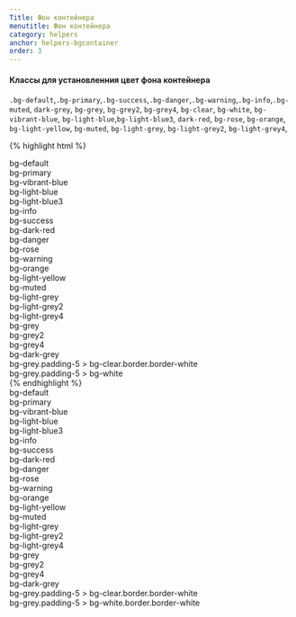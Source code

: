 ```yaml
---
Title: Фон контейнера
menutitle: Фон контейнера
category: helpers
anchor: helpers-bgcontainer
order: 3
---
```


#### Классы для установленния цвет фона контейнера
`.bg-default`,`.bg-primary`,`.bg-success`,`.bg-danger`,`.bg-warning`,`.bg-info`,`.bg-muted`, `dark-grey`, `bg-grey`, `bg-grey2`, `bg-grey4`, `bg-clear`, `bg-white`, `bg-vibrant-blue`, `bg-light-blue`,`bg-light-blue3`, `dark-red`, `bg-rose`, `bg-orange`, `bg-light-yellow`, `bg-muted`, `bg-light-grey`, `bg-light-grey2`, `bg-light-grey4`,

{% highlight html %}
  <div class="bg-default">bg-default</div>
  <div class="bg-primary">bg-primary</div>
  <div class="bg-vibrant-blue">bg-vibrant-blue</div>
  <div class="bg-light-blue">bg-light-blue</div>
  <div class="bg-light-blue3">bg-light-blue3</div>
  <div class="bg-info">bg-info</div>
  <div class="bg-success">bg-success</div>
  <div class="bg-dark-red">bg-dark-red</div>
  <div class="bg-danger">bg-danger</div>
  <div class="bg-rose">bg-rose</div>
  <div class="bg-warning">bg-warning</div>
  <div class="bg-orange">bg-orange</div>
  <div class="bg-light-yellow">bg-light-yellow</div>
  <div class="bg-muted">bg-muted</div>
  <div class="bg-light-grey">bg-light-grey</div>
  <div class="bg-light-grey2">bg-light-grey2</div>
  <div class="bg-light-grey4">bg-light-grey4</div>
  <div class="bg-grey">bg-grey</div>
  <div class="bg-grey2">bg-grey2</div>
  <div class="bg-grey4">bg-grey4</div>
  <div class="bg-dark-grey">bg-dark-grey</div>
  <div class="bg-grey padding-5"><div class="border border-white bg-clear">bg-grey.padding-5 > bg-clear.border.border-white</div></div>
  <div class="bg-grey padding-5"><div class="bg-white">bg-grey.padding-5 > bg-white</div></div>
{% endhighlight %}

<div class="bs-docs-example">
  <div class="bg-default mb-10 padding-5">bg-default</div>
  <div class="bg-primary mb-10 padding-5">bg-primary</div>
  <div class="bg-vibrant-blue mb-10 padding-5">bg-vibrant-blue</div>
  <div class="bg-light-blue mb-10 padding-5">bg-light-blue</div>
  <div class="bg-light-blue3 mb-10 padding-5">bg-light-blue3</div>
  <div class="bg-info mb-10 padding-5">bg-info</div>
  <div class="bg-success mb-10 padding-5">bg-success</div>
  <div class="bg-dark-red mb-10 padding-5">bg-dark-red</div>
  <div class="bg-danger mb-10 padding-5">bg-danger</div>
  <div class="bg-rose mb-10 padding-5">bg-rose</div>
  <div class="bg-warning mb-10 padding-5">bg-warning</div>
  <div class="bg-orange mb-10 padding-5">bg-orange</div>
  <div class="bg-light-yellow mb-10 padding-5">bg-light-yellow</div>
  <div class="bg-muted mb-10 padding-5">bg-muted</div>
  <div class="bg-light-grey mb-10 padding-5">bg-light-grey</div>
  <div class="bg-light-grey2 mb-10 padding-5">bg-light-grey2</div>
  <div class="bg-light-grey4 mb-10 padding-5">bg-light-grey4</div>
  <div class="bg-grey mb-10 padding-5">bg-grey</div>
  <div class="bg-grey2 mb-10 padding-5">bg-grey2</div>
  <div class="bg-grey4 mb-10 padding-5">bg-grey4</div>
  <div class="bg-dark-grey mb-10 padding-5">bg-dark-grey</div>
  <div class="bg-grey mb-10 padding-5"><div class="bg-clear border border-white">bg-grey.padding-5 > bg-clear.border.border-white</div></div>
  <div class="bg-grey mb-10 padding-5"><div class="bg-white">bg-grey.padding-5 > bg-white.border.border-white</div></div>
</div>

